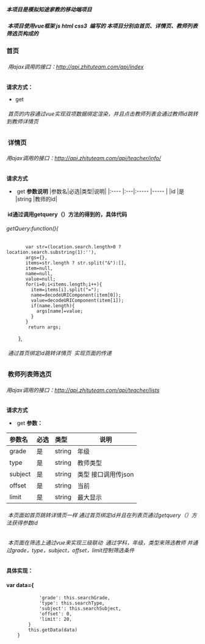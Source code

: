 ##### 本项目是模拟知途家教的移动端项目
#####  本项目使用vue框架 js html css3  编写的 本项目分别由首页、详情页、教师列表筛选页构成的
###  首页
######  用ajax调用的接口：http://api.zhituteam.com/api/index
**请求方式：**
- get
######  首页的内容通过vue实现双项数据绑定渲染，并且点击教师列表会通过教师id跳转到教师详情页
###  详情页
###### 用ajax调用的接口：http://api.zhituteam.com/api/teacher/info/
**请求方式**
-  get
**参数说明**
|参数名|必选|类型|说明|
|:----    |:---|:----- |-----   |
|id |是  |string |教师的id|
####  id通过调用getquery（）方法的得到的，具体代码
######  getQuery:function(){
           var str=(location.search.length>0 ? location.search.substring(1):''),
           args={},
           items=str.length ? str.split("&"):[],
           item=null,
           name=null,
           value=null;
           for(i=0;i<items.length;i++){
             item=items[i].split("=");
             name=decodeURIComponent(item[0]);
             value=decodeURIComponent(item[1]);
             if(name.length){
               args[name]=value;
             }
           }
            return args;
         },
######  通过首页绑定id跳转详情页  实现页面的传递
###  教师列表筛选页
######  用ajax调用的接口：http://api.zhituteam.com/api/teacher/lists
**请求方式**
-  get
**参数：** 

|参数名|必选|类型|说明|
|:----    |:---|:----- |-----   |
|grade |是  |string |年级|
|type |是  |string |教师类型|
|subject |是  |string |类型 接口调用传json|
|offset |是  |string |当前|
|limit |是  |string |最大显示|
######  本页面如首页跳转详情页一样 通过首页绑定id并且在列表页通过getquery（）方法获得参数id
######  本页面在筛选上通过vue来实现三级联动  通过学科，年级，类型来筛选教师 并通过grade，type，subject，offset，limit控制筛选条件
**具体实现：**
 ####   var data={
            	'grade': this.searchGrade,
                'type': this.searchType,
                'subject': this.searchSubject,
                'offset': 0,
                'limit': 20,
            }
            this.getData(data)
	   	}

